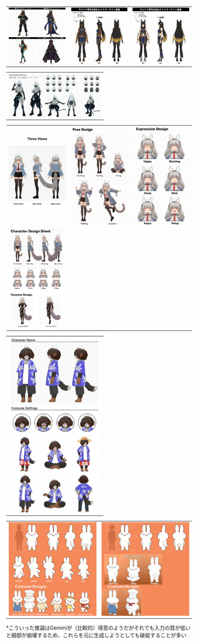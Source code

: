 <!-- notP 系 -->
<table>
  <tr>
    <td><img src="images/CharacterSheets/notP001.jpg" width="250"></td>
    <td><img src="images/CharacterSheets/notP002.jpg" width="250"></td>
    <td><img src="images/CharacterSheets/notP003.jpg" width="250"></td>
  </tr>
</table>

<!-- 設定B 系 -->
<table>
  <tr>
    <td><img src="images/CharacterSheets/設定B1.jpg" width="250"></td>
  </tr>
</table>

<!-- 設定J 系 -->
<table>
  <tr>
    <td><img src="images/CharacterSheets/設定J001.jpg" width="250"></td>
    <td><img src="images/CharacterSheets/設定J002.jpg" width="250"></td>
    <td><img src="images/CharacterSheets/設定J003.jpg" width="250"></td>
  </tr>
  <tr>
    <td><img src="images/CharacterSheets/設定J004.jpg" width="250"></td>
  </tr>
</table>

<!-- 設定K 系 -->
<table>
  <tr>
    <td><img src="images/CharacterSheets/設定K1.jpg" width="250"></td>
  </tr>
</table>

<!-- 設定S 系 -->
<table>
  <tr>
    <td><img src="images/CharacterSheets/設定S2.jpg" width="250"></td>
    <td><img src="images/CharacterSheets/設定S2b.jpg" width="250"></td>
  </tr>
</table>


*こういった推論はGeminiが（比較的）得意のようだがそれでも入力の質が低いと細部が崩壊するため、これらを元に生成しようとしても破綻することが多い
